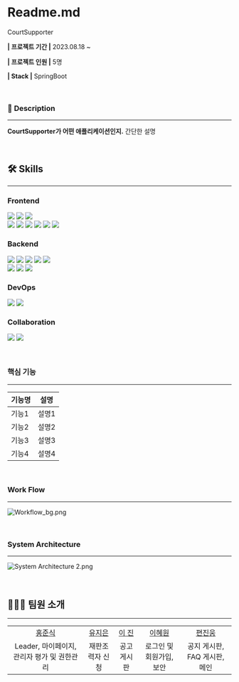 # Readme.md

CourtSupporter

**| 프로젝트 기간 |**  2023.08.18 ~

**| 프로젝트 인원 |** 5명

**| Stack |**  SpringBoot


&nbsp;  

### 📄 **Description**

---

**CourtSupporter가 어떤 애플리케이션인지.** 
간단한 설명


&nbsp;

## 🛠 Skills
---
### Frontend
<img src="https://img.shields.io/badge/HTML5-E34F26?style=for-the-badge&logo=html5&logoColor=white"/></a>
<img src="https://img.shields.io/badge/CSS3-1572B6?style=for-the-badge&logo=css3&logoColor=white"/>
<img src="https://img.shields.io/badge/javascript-F7DF1E?style=for-the-badge&logo=javascript&logoColor=white">
<br>
<img src="https://img.shields.io/badge/react-61DAFB?style=for-the-badge&logo=react&logoColor=white"></a>
<img src="https://img.shields.io/badge/yarn-2C8EBB?style=for-the-badge&logo=yarn&logoColor=white">
<img src="https://img.shields.io/badge/styledComponents-DB7093?style=for-the-badge&logo=styledcomponents&logoColor=white">
<img src="https://img.shields.io/badge/prettier-F7B93E?style=for-the-badge&logo=prettier&logoColor=white">
<img src="https://img.shields.io/badge/babel-F9DC3E?style=for-the-badge&logo=babel&logoColor=white">
<img src="https://img.shields.io/badge/webpack-8DD6F9?style=for-the-badge&logo=webpack&logoColor=white">


### Backend
<img src="https://img.shields.io/badge/java-8DD6F9?style=for-the-badge&logo=java&logoColor=white"></a>
<img src="https://img.shields.io/badge/spring-6DB33F?style=for-the-badge&logo=spring&logoColor=white">
<img src="https://img.shields.io/badge/springboot-6DB33F?style=for-the-badge&logo=springboot&logoColor=white">
<img src="https://img.shields.io/badge/springsecurity-6DB33F?style=for-the-badge&logo=springsecurity&logoColor=white">
<img src="https://img.shields.io/badge/jwt-000000?style=for-the-badge&logo=jsonwebtokens&logoColor=white">
<br>
<img src="https://img.shields.io/badge/Gradle-02303A?style=for-the-badge&logo=Gradle&logoColor=white"></a>
<img src="https://img.shields.io/badge/Tomcat-F8DC75?style=for-the-badge&logo=ApacheTomcat&logoColor=black">
<img src="https://img.shields.io/badge/MySQL-4479A1?style=for-the-badge&logo=MySQL&logoColor=white">

### DevOps
<img src="https://img.shields.io/badge/NGINX-009639?style=for-the-badge&logo=NGINX&logoColor=white">
<img src="https://img.shields.io/badge/Docker-2496ED?style=for-the-badge&logo=Docker&logoColor=white">

### Collaboration
<img src="https://img.shields.io/badge/figma-F24E1E?style=for-the-badge&logo=figma&logoColor=white"/>
<img src="https://img.shields.io/badge/Notion-000000?style=for-the-badge&logo=Notion&logoColor=white"/>


&nbsp;  


### 핵심 기능

---
|기능명|설명|
| -- |--|
|기능1|설명1|
|기능2|설명2|
|기능3|설명3|
|기능4|설명4|


&nbsp;  

### Work Flow

---

![Workflow_bg.png](./Readme/Workflow_bg.png)

&nbsp;  

### System Architecture

---

![System Architecture 2.png](./Readme/System_Architecture_3.png)

&nbsp;    

## 🧑‍🤝‍🧑 팀원 소개

---

<table>
      <tr align=center>
        <td><a href='#'>홍준식</a></td>
        <td><a href='#'>유지은</a></td>
        <td><a href='#'>이 진</a></td>
        <td><a href='#'>이혜원</a></td>
        <td><a href='#'>편진웅</a></td>
      </tr>
        <tr align=center>
        <td>Leader, 마이페이지, 관리자 평가 및 권한관리</td>
        <td>재판조력자 신청</td>
        <td>공고 게시판</td>
        <td>로그인 및 회원가입, 보안</td>
        <td>공지 게시판, FAQ 게시판, 메인</td>
      </tr>
    </table>

&nbsp;  
